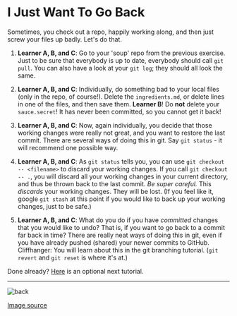 # I Just Want To Go Back

Sometimes, you check out a repo, happily working along, and then just screw your files up badly. Let's do that.

1. **Learner A, B, and C**: Go to your 'soup' repo from the previous exercise. Just to be sure that everybody is up to date, everybody should call `git pull`. You can also have a look at your `git log`; they should all look the same.

2. **Learner A, B, and C**: Individually, do something bad to your local files (only in the repo, of course!). Delete the `ingredients.md`, or delete lines in one of the files, and then save them. **Learner B**! Do **not** delete your `sauce.secret`! It has never been committed, so you cannot get it back!

3. **Learner A, B, and C**: Now, again individually, you decide that those working changes were really not great, and you want to restore the last commit. There are several ways of doing this in git. Say `git status` - it will recommend one possible way.

4. **Learner A, B, and C**: As `git status` tells you, you can use `git checkout -- <filename>` to discard your working changes. If you call `git checkout -- .`, you will discard all your working changes in your current directory, and thus be thrown back to the last commit. _Be super careful._ This _discards_ your working changes. They will be lost. (If you feel like it, google `git stash` at this point if you would like to back up your working changes, just to be safe.)

5. **Learner A, B, and C**: What do you do if you have _committed_ changes that you would like to undo? That is, if you want to go back to a commit far back in time? There are really neat ways of doing this in git, even if you have already pushed (shared) your newer commits to GitHub. Cliffhanger: You will learn about this in the git branching tutorial. (`git revert` and `git reset` is where it's at.)

Done already? [Here](04_solveyeconflicts.md) is an optional next tutorial.

-----------

![back](http://media1.s-nbcnews.com/j/newscms/2015_01/831346/150102-back-to-the-future-mn-850_6c1cc5c2a0c7767b593e1bf9054a4d0f.nbcnews-fp-1200-800.jpg)

[Image source](http://media1.s-nbcnews.com/j/newscms/2015_01/831346/150102-back-to-the-future-mn-850_6c1cc5c2a0c7767b593e1bf9054a4d0f.nbcnews-fp-1200-800.jpg)